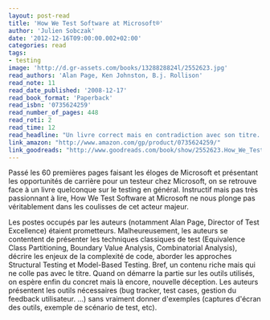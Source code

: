 ```yaml
---
layout: post-read
title: 'How We Test Software at Microsoft®'
author: 'Julien Sobczak'
date: '2012-12-16T09:00:00.002+02:00'
categories: read
tags:
- testing
image: 'http://d.gr-assets.com/books/1328828824l/2552623.jpg'
read_authors: 'Alan Page, Ken Johnston, B.j. Rollison'
read_note: 11
read_date_published: '2008-12-17'
read_book_format: 'Paperback'
read_isbn: '0735624259'
read_number_of_pages: 448
read_roti: 2
read_time: 12
read_headline: "Un livre correct mais en contradiction avec son titre. Je voulais en savoir plus sur Microsoft. C'est certes le cas mais j'en attendais bien plus. La grande majorité des informations sont redondantes ce que l'on retrouve dans d'autres classiques du genre, où elles sont souvent mieux présentées."
link_amazon: "http://www.amazon.com/gp/product/0735624259/"
link_goodreads: "http://www.goodreads.com/book/show/2552623.How_We_Test_Software_at_Microsoft_"
---
```



Passé les 60 premières pages faisant les éloges de Microsoft et présentant les opportunités de carrière pour un testeur chez Microsoft, on se retrouve face à un livre quelconque sur le testing en général. Instructif mais pas très passionnant à lire, How We Test Software at Microsoft ne nous plonge pas véritablement dans les coulisses de cet acteur majeur.

Les postes occupés par les auteurs (notamment Alan Page, Director of Test Excellence) étaient prometteurs. Malheureusement, les auteurs se contentent de présenter les techniques classiques de test (Equivalence Class Partitioning, Boundary Value Analysis, Combinatorial Analysis), décrire les enjeux de la complexité de code, aborder les approches Structural Testing et Model-Based Testing. Bref, un contenu riche mais qui ne colle pas avec le titre. Quand on démarre la partie sur les outils utilisés, on espère enfin du concret mais là encore, nouvelle déception. Les auteurs présentent les outils nécessaires (bug tracker, test cases, gestion du feedback utilisateur. ...) sans vraiment donner d'exemples (captures d'écran des outils, exemple de scénario de test, etc).

